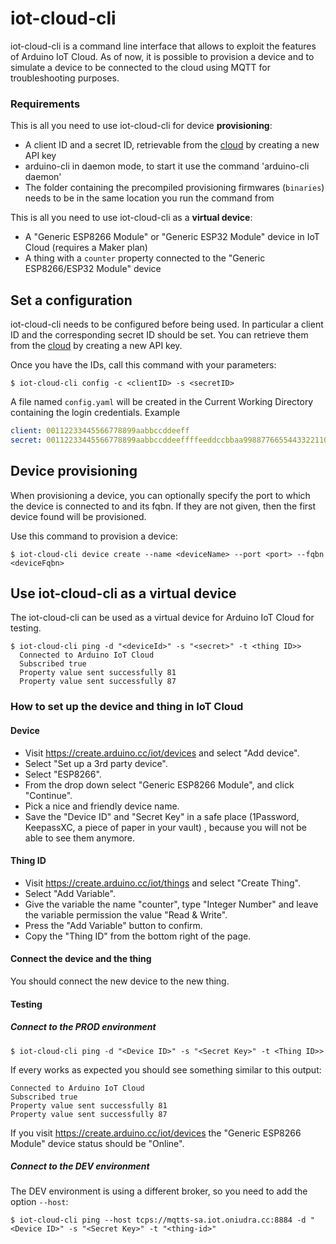 # iot-cloud-cli

iot-cloud-cli is a command line interface that allows to exploit the features of Arduino IoT Cloud. As of now, it is possible to provision a device and to simulate a device to be connected to the cloud using MQTT for troubleshooting purposes.

### Requirements

This is all you need to use iot-cloud-cli for device **provisioning**:
 * A client ID and a secret ID, retrievable from the [cloud](https://create.arduino.cc/iot/integrations) by creating a new API key
 * arduino-cli in daemon mode, to start it use the command 'arduino-cli daemon'
 * The folder containing the precompiled provisioning firmwares (`binaries`) needs to be in the same location you run the command from

This is all you need to use iot-cloud-cli as a **virtual device**:
 * A "Generic ESP8266 Module" or "Generic ESP32 Module" device in IoT Cloud (requires a Maker plan)
 * A thing with a `counter` property connected to the "Generic ESP8266/ESP32 Module" device 


## Set a configuration

iot-cloud-cli needs to be configured before being used. In particular a client ID and the corresponding secret ID should be set.
You can retrieve them from the [cloud](https://create.arduino.cc/iot/integrations) by creating a new API key.

Once you have the IDs, call this command with your parameters:

`$ iot-cloud-cli config -c <clientID> -s <secretID>`

A file named `config.yaml` will be created in the Current Working Directory containing the login credentials.
Example

```yaml
client: 00112233445566778899aabbccddeeff
secret: 00112233445566778899aabbccddeeffffeeddccbbaa99887766554433221100
```

## Device provisioning

When provisioning a device, you can optionally specify the port to which the device is connected to and its fqbn. If they are not given, then the first device found will be provisioned.

Use this command to provision a device:

`$ iot-cloud-cli device create --name <deviceName> --port <port> --fqbn <deviceFqbn>`


## Use iot-cloud-cli as a virtual device

The iot-cloud-cli can be used as a virtual device for Arduino IoT Cloud for testing.

```
$ iot-cloud-cli ping -d "<deviceId>" -s "<secret>" -t <thing ID>>
  Connected to Arduino IoT Cloud
  Subscribed true
  Property value sent successfully 81
  Property value sent successfully 87
```

### How to set up the device and thing in IoT Cloud

#### Device

 * Visit https://create.arduino.cc/iot/devices and select "Add device".
 * Select "Set up a 3rd party device".
 * Select "ESP8266". 
 * From the drop down select "Generic ESP8266 Module", and click "Continue".
 * Pick a nice and friendly device name.
 * Save the "Device ID" and "Secret Key" in a safe place (1Password, KeepassXC, a piece of paper in your vault) , because you will not be able to see them anymore.
  
#### Thing ID

 * Visit https://create.arduino.cc/iot/things and select "Create Thing".
 * Select "Add Variable".
 * Give the variable the name "counter", type "Integer Number" and leave the variable permission the value "Read & Write".
 * Press the "Add Variable" button to confirm.
 * Copy the "Thing ID" from the bottom right of the page.
 
#### Connect the device and the thing

You should connect the new device to the new thing.

#### Testing

##### Connect to the PROD environment

```shell
$ iot-cloud-cli ping -d "<Device ID>" -s "<Secret Key>" -t <Thing ID>>
```

If every works as expected you should see something similar to this output:
```
Connected to Arduino IoT Cloud
Subscribed true
Property value sent successfully 81
Property value sent successfully 87
```

If you visit https://create.arduino.cc/iot/devices the "Generic ESP8266 Module" device status should be "Online".

##### Connect to the DEV environment

The DEV environment is using a different broker, so you need to add the option `--host`:

```shell
$ iot-cloud-cli ping --host tcps://mqtts-sa.iot.oniudra.cc:8884 -d "<Device ID>" -s "<Secret Key>" -t "<thing-id>"
```

